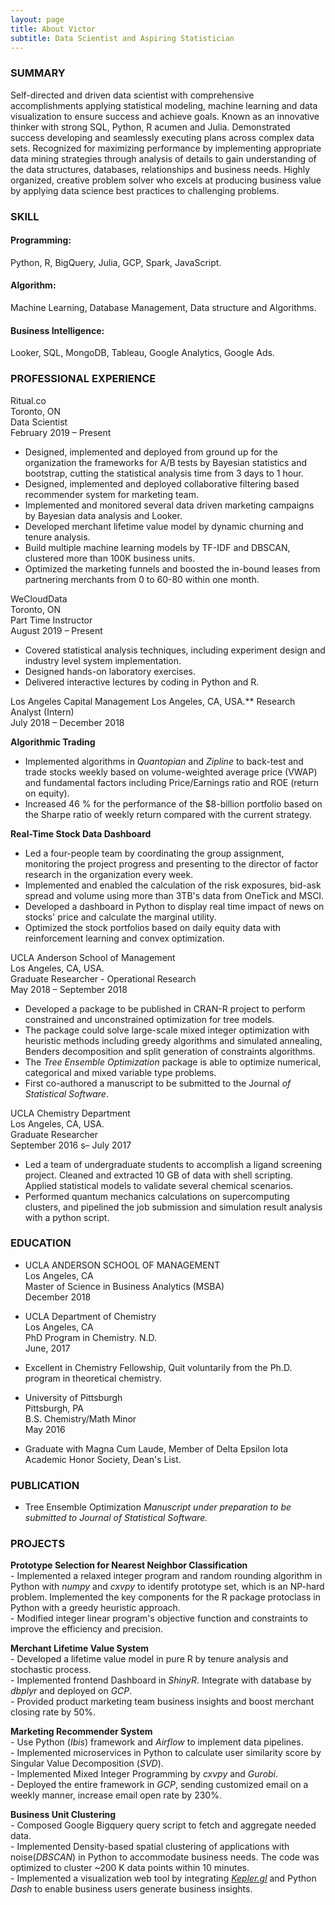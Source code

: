 ```yaml
---
layout: page
title: About Victor
subtitle: Data Scientist and Aspiring Statistician
---
```



### SUMMARY

Self-directed and driven data scientist with comprehensive accomplishments applying statistical modeling, machine learning and data visualization to ensure success and achieve goals. Known as an innovative thinker with strong SQL, Python, R acumen and Julia. Demonstrated success developing and seamlessly executing plans across complex data sets. Recognized for maximizing performance by implementing appropriate data mining strategies through analysis of details to gain understanding of the data structures, databases, relationships and business needs. Highly organized, creative problem solver who excels at producing business value by applying data science best practices to challenging problems.

### SKILL
#### Programming:
Python, R, BigQuery, Julia, GCP, Spark, JavaScript.

#### Algorithm:
Machine Learning, Database Management, Data structure and Algorithms.

#### Business Intelligence:    
Looker, SQL, MongoDB, Tableau, Google Analytics, Google Ads.


### PROFESSIONAL EXPERIENCE

Ritual.co      
Toronto, ON       
Data Scientist         
February 2019 – Present

- Designed, implemented and deployed from ground up for the organization the frameworks for A/B tests by Bayesian statistics and bootstrap, cutting the statistical analysis time from 3 days to 1 hour.
- Designed, implemented and deployed collaborative filtering based recommender system for marketing team.
- Implemented and monitored several data driven marketing campaigns by Bayesian data analysis and Looker.
- Developed merchant lifetime value model by dynamic churning and tenure analysis.
- Build multiple machine learning models by TF-IDF and DBSCAN, clustered more than 100K business units.
- Optimized the marketing funnels and boosted the in-bound leases from partnering merchants from 0 to 60-80 within one month.

WeCloudData                
Toronto, ON        
Part Time Instructor     
August 2019 – Present

- Covered statistical analysis techniques, including experiment design and industry level system implementation.
- Designed hands-on laboratory exercises.
- Delivered interactive lectures by coding in Python and R.

Los Angeles Capital Management
Los Angeles, CA, USA.**
Research Analyst (Intern)     
July 2018 – December 2018

**Algorithmic Trading**

- Implemented algorithms in _Quantopian_ and _Zipline_ to back-test and trade stocks weekly based on volume-weighted average price (VWAP) and fundamental factors including Price/Earnings ratio and ROE (return on equity).
- Increased 46 % for the performance of the $8-billion portfolio based on the Sharpe ratio of weekly return compared with the current strategy.

**Real-Time Stock Data Dashboard**

- Led a four-people team by coordinating the group assignment, monitoring the project progress and presenting to the director of factor research in the organization every week.
- Implemented and enabled the calculation of the risk exposures, bid-ask spread and volume using more than 3TB&#39;s data from OneTick and MSCI.
- Developed a dashboard in Python to display real time impact of news on stocks&#39; price and calculate the marginal utility.
- Optimized the stock portfolios based on daily equity data with reinforcement learning and convex optimization.

UCLA Anderson School of Management     
Los Angeles, CA, USA.    
Graduate Researcher - Operational Research      
May 2018 – September 2018

- Developed a package to be published in CRAN-R project to perform constrained and unconstrained optimization for tree models.
- The package could solve large-scale mixed integer optimization with heuristic methods including greedy algorithms and simulated annealing, Benders decomposition and split generation of constraints algorithms.
- The _Tree Ensemble Optimization_ package is able to optimize numerical, categorical and mixed variable type problems.
- First co-authored a manuscript to be submitted to the Journal _of Statistical Software_.

UCLA Chemistry Department       
Los Angeles, CA, USA.      
Graduate Researcher    
September 2016 s– July 2017

- Led a team of undergraduate students to accomplish a ligand screening project. Cleaned and extracted 10 GB of data with shell scripting. Applied statistical models to validate several chemical scenarios.
- Performed quantum mechanics calculations on supercomputing clusters, and pipelined the job submission and simulation result analysis with a python script.

### EDUCATION

- UCLA ANDERSON SCHOOL OF MANAGEMENT        
Los Angeles, CA        
Master of Science in Business Analytics (MSBA)      
December 2018      

- UCLA Department of Chemistry      
Los Angeles, CA     
PhD Program in Chemistry. N.D.       
June, 2017

 - Excellent in Chemistry Fellowship, Quit voluntarily from the Ph.D. program in theoretical chemistry.

- University of Pittsburgh        
Pittsburgh, PA       
B.S. Chemistry/Math Minor    
May 2016

 - Graduate with Magna Cum Laude, Member of Delta Epsilon Iota Academic Honor Society, Dean&#39;s List.

### PUBLICATION

 - Tree Ensemble Optimization
_Manuscript under preparation to be submitted to Journal of Statistical Software._

### PROJECTS
 **Prototype Selection for Nearest Neighbor Classification**      
    - Implemented a relaxed integer program and random rounding algorithm in Python with _numpy_ and _cxvpy_ to identify prototype set, which is an NP-hard problem. Implemented the key components for the R package protoclass in Python with a greedy heuristic approach.       
    - Modified integer linear program&#39;s objective function and constraints to improve the efficiency and precision.

 **Merchant Lifetime Value System**    
      - Developed a lifetime value model in pure R by tenure analysis and stochastic process.          
      - Implemented frontend Dashboard in _ShinyR_. Integrate with database by _dbplyr_ and deployed on _GCP_.       
      - Provided product marketing team business insights and boost merchant closing rate by 50%.

 **Marketing Recommender System**      
      - Use Python (_Ibis_) framework and _Airflow_ to implement data pipelines.       
      - Implemented microservices in Python to calculate user similarity score by Singular Value Decomposition (_SVD_).     
      - Implemented Mixed Integer Programming by _cxvpy_ and _Gurobi_.      
      - Deployed the entire framework in _GCP_, sending customized email on a weekly manner, increase email open rate by 230%.

 **Business Unit Clustering**      
      - Composed Google Bigquery query script to fetch and aggregate needed data.        
      - Implemented Density-based spatial clustering of applications with noise(_DBSCAN_) in Python to accommodate business needs. The code was optimized to cluster ~200 K data points within 10 minutes.      
      - Implemented a visualization web tool by integrating [_Kepler.gl_](https://kepler.gl/) and Python _Dash_ to enable business users generate business insights.
